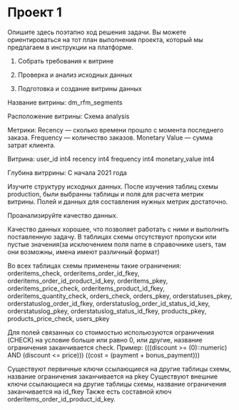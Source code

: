 # Проект 1
Опишите здесь поэтапно ход решения задачи. Вы можете ориентироваться на тот план выполнения проекта, который мы предлагаем в инструкции на платформе.
1. Собрать требования к витрине


2. Проверка и анализ исходных данных 


3. Подготовка и создание витрины данных

Название витрины:
dm_rfm_segments

Расположение витрины:
Схема analysis

Метрики:
Recency — сколько времени прошло с момента последнего заказа.
Frequency — количество заказов.
Monetary Value — сумма затрат клиента.

Витрина:
user_id int4
recency int4
frequency int4
monetary_value int4

Глубина витррины:
C начала 2021 года

Изучите структуру исходных данных.
После изучения таблиц схемы production, были выбранны таблицы и поля для расчета метрик витрины. Полей и данных для составления нужных метрик достаточно.

Проанализируйте качество данных.

Качество данных хорошее, что позволяет работать с ними и выполнить поставленную задачу.
В таблицах схемы отсутствуют пропуски или пустые значения(за исключением поля name в справочнике users, там они возможны, имена имеют различный формат)

Во всех таблицах схемы применены такие ограничения:
orderitems_check,
orderitems_order_id_fkey,
orderitems_order_id_product_id_key,
orderitems_pkey,
orderitems_price_check,
orderitems_product_id_fkey,
orderitems_quantity_check,
orders_check,
orders_pkey,
orderstatuses_pkey,
orderstatuslog_order_id_fkey,
orderstatuslog_order_id_status_id_key,
orderstatuslog_pkey,
orderstatuslog_status_id_fkey,
products_pkey,
products_price_check,
users_pkey

Для полей связанных со стоимостью испольюзуются ограничения (CHECK) на условие больше или равно 0, или другие, название ограничения заканчивается check. Пример:
(((discount >= (0)::numeric) AND (discount <= price)))
((cost = (payment + bonus_payment)))

Существуют первичные ключи ссылающиеся на другие таблицы схемы, название ограничения заканчивается на pkey
Существуют внешние ключи ссылающиеся на другие таблицы схемы, название ограничения заканчивается на id_fkey
Также есть составной ключ orderitems_order_id_product_id_key.
